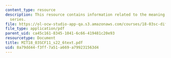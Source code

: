 ```yaml
---
content_type: resource
description: This resource contains information related to the meaning of fourier
  series.
file: https://ol-ocw-studio-app-qa.s3.amazonaws.com/courses/18-03sc-differential-equations-fall-2011/8a79dd44f3ff7a51a669a799231563d4_MIT18_03SCF11_s22_6text.pdf
file_type: application/pdf
parent_uid: ca45c161-8345-1041-6c66-419481c20e93
resourcetype: Document
title: MIT18_03SCF11_s22_6text.pdf
uid: 8a79dd44-f3ff-7a51-a669-a799231563d4
---
```

